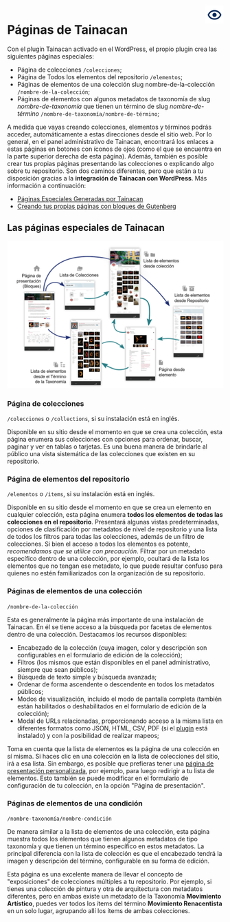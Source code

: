<div style="float: right; margin-left: 1rem;">
	<img 
		alt="Icono de Ver en el tema" 
		src="/es-mx/_assets/images/icon_see.png"
		width="42"
		height="42">
</div>

# Páginas de Tainacan

Con el plugin Tainacan activado en el WordPress, el propio plugin crea las siguientes páginas especiales:

- Página de colecciones `/colecciones`;
- Página de Todos los elementos del repositorio `/elementos`;
- Páginas de elementos de una colección slug nombre-de-la-colección `/nombre-de-la-colección`;
- Páginas de elementos con algunos metadatos de taxonomía de slug _nombre-de-taxonomía_ que tienen un término de slug _nombre-de-término_ `/nombre-de-taxonomía/nombre-de-término`;

A medida que vayas creando colecciones, elementos y términos podrás acceder, automáticamente a estas direcciones desde el sitio web. Por lo general, en el panel administrativo de Tainacan, encontrará los enlaces a estas páginas en botones con íconos de ojos (como el que se encuentra en la parte superior derecha de esta página). Además, también es posible crear tus propias páginas presentando las colecciones o explicando algo sobre tu repositorio. Son dos caminos diferentes, pero que están a tu disposición gracias a la **integración de Tainacan con WordPress**. Más información a continuación:

- [Páginas Especiales Generadas por Tainacan](#las-páginas-especiales-de-tainacan)
- [Creando tus propias páginas con bloques de Gutenberg](/es-mx/gutenberg-blocks)

## Las páginas especiales de Tainacan

![Conjunto de capturas de pantalla que ejemplifican las páginas especiales de Tainacan, en el tema de la Interfaz de Tainacan](/es-mx/_assets/images/paginas-especiales-tainacan.png)

### Página de colecciones

`/colecciones` o `/collections`, si su instalación está en inglés.

Disponible en su sitio desde el momento en que se crea una colección, esta página enumera sus colecciones con opciones para ordenar, buscar, paginar y ver en tablas o tarjetas. Es una buena manera de brindarle al público una vista sistemática de las colecciones que existen en su repositorio.

### Página de elementos del repositorio

`/elementos` o `/items`, si su instalación está en inglés.

Disponible en su sitio desde el momento en que se crea un elemento en cualquier colección, esta página enumera **todos los elementos de todas las colecciones en el repositorio**. Presentará algunas vistas predeterminadas, opciones de clasificación por metadatos de nivel de repositorio y una lista de todos los filtros para todas las colecciones, además de un filtro de colecciones. Si bien el acceso a todos  los elementos es potente, _recomendamos que se utilice con precaución_. Filtrar por un metadato específico dentro de una colección, por ejemplo, ocultará de la lista los elementos que no tengan ese metadato, lo que puede resultar confuso para quienes no estén familiarizados con la organización de su repositorio.

### Páginas de elementos de una colección

`/nombre-de-la-colección`

Esta es generalmente la página más importante de una instalación de Tainacan. En él se tiene acceso a la búsqueda por facetas de elementos dentro de una colección. Destacamos los recursos disponibles:

- Encabezado de la colección (cuya imagen, color y descripción son configurables en el formulario de edición de la colección);
- Filtros (los mismos que están disponibles en el panel administrativo, siempre que sean públicos);
- Búsqueda de texto simple y búsqueda avanzada;
- Ordenar de forma ascendente o descendente en todos los metadatos públicos;
- Modos de visualización, incluido el modo de pantalla completa (también están habilitados o deshabilitados en el formulario de edición de la colección);
- Modal de URLs relacionadas, proporcionando acceso a la misma lista en diferentes formatos como JSON, HTML, CSV, PDF (si el [plugin](/es-mx/plugin-pdf-exposer) está instalado) y con la posibilidad de realizar mapeos;

Toma en cuenta que la lista de elementos es la página de una colección en sí misma. Si haces clic en una colección en la lista de colecciones del sitio, irá a esa lista. Sin embargo, es posible que prefieras tener una [página de presentación personalizada](/es-mx/gutenberg-blocks), por ejemplo, para luego redirigir a tu lista de elementos. Esto también se puede modificar en el formulario de configuración de tu colección, en la opción "Página de presentación".

### Páginas de elementos de una condición

`/nombre-taxonomía/nombre-condición`

De manera similar a la lista de elementos de una colección, esta página muestra todos los elementos que tienen algunos metadatos de tipo taxonomía y que tienen un término específico en estos metadatos. La principal diferencia con la lista de colección es que el encabezado tendrá la imagen y descripción del término, configurable en su forma de edición.

Esta página es una excelente manera de llevar el concepto de "exposiciones" de colecciones múltiples a tu repositorio. Por ejemplo, si tienes una colección de pintura y otra de arquitectura con metadatos diferentes, pero en ambas existe un metadato de la Taxonomía **Movimiento Artístico**, puedes ver todos los ítems del término **Movimiento Renacentista** en un solo lugar, agrupando allí los ítems de ambas colecciones.
